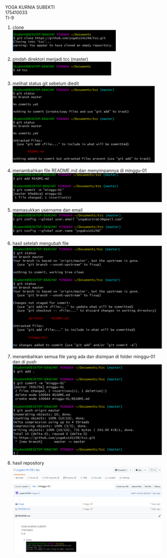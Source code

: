 YOGA KURNIA SUBEKTI  
175410033  
TI-9  

1. clone  
![1](image/1.png)

2. pindah direktori menjadi tcc (master)  
![2](image/2.png)  

3. melihat status git sebelum diedit 
![3](image/3.png)  

4. menambahkan file README.md dan menyimpannya di minggu-01 
![4](image/4.png)  

5. memasukkan username dan email  
![5](image/5.png)   

6. hasil setelah mengubah file
![6](image/6.png)   

7. menambahkan semua file yang ada dan disimpan di folder minggu-01 dan di push
![7](image/7.png) 

8. hasil repository
![8](image/8.png)